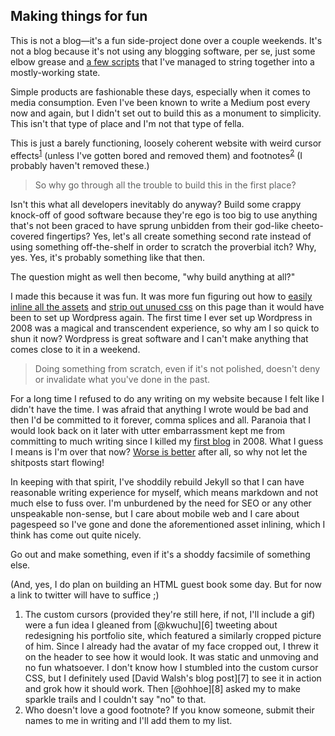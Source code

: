 ## Making things for fun

This is not a blog—it's a fun side-project done over a couple weekends. It's not a blog because it's not using any blogging software, per se, just some elbow grease and [a few scripts][1] that I've managed to string together into a mostly-working state.

Simple products are fashionable these days, especially when it comes to media consumption. Even I've been known to write a Medium post every now and again, but I didn't set out to build this as a monument to simplicity. This isn't that type of place and I'm not that type of fella.

This is just a barely functioning, loosely coherent website with weird cursor effects<sup>[1][footnote1]</sup> (unless I've gotten bored and removed them) and footnotes<sup>[2][footnote2]</sup> (I probably haven't removed these.)

> So why go through all the trouble to build this in the first place?

Isn't this what all developers inevitably do anyway? Build some crappy knock-off of good software because they're ego is too big to use anything that's not been graced to have sprung unbidden from their god-like cheeto-covered fingertips? Yes, let's all create something second rate instead of using something off-the-shelf in order to scratch the proverbial itch? Why, yes. Yes, it's probably something like that then.

The question might as well then become, "why build anything at all?"

I made this because it was fun. It was more fun figuring out how to [easily inline all the assets][2] and [strip out unused css][3] on this page than it would have been to set up Wordpress again. The first time I ever set up Wordpress in 2008 was a magical and transcendent experience, so why am I so quick to shun it now? Wordpress is great software and I can't make anything that comes close to it in a weekend.

> Doing something from scratch, even if it's not polished, doesn't deny or invalidate what you've done in the past.

For a long time I refused to do any writing on my website because I felt like I didn't have the time. I was afraid that anything I wrote would be bad and then I'd be committed to it forever, comma splices and all. Paranoia that I would look back on it later with utter embarrassment kept me from committing to much writing since I killed my [first blog][5] in 2008. What I guess I means is I'm over that now? [Worse is better][4] after all, so why not let the shitposts start flowing!

In keeping with that spirit, I've shoddily rebuild Jekyll so that I can have reasonable writing experience for myself, which means markdown and not much else to fuss over. I'm unburdened by the need for SEO or any other unspeakable non-sense, but I care about mobile web and I care about pagespeed so I've gone and done the aforementioned asset inlining, which I think has come out quite nicely.

Go out and make something, even if it's a shoddy facsimile of something else.

(And, yes, I do plan on building an HTML guest book some day. But for now a link to twitter will have to suffice ;)

<aside>
  <ol>
    <li id="making-things-for-fun_footnote-01">
      The custom cursors (provided they're still here, if not, I'll include a gif) were a fun idea I gleaned from [@kwuchu][6] tweeting about redesigning his portfolio site, which featured a similarly cropped picture of him. Since I already had the avatar of my face cropped out, I threw it on the header to see how it would look. It was static and unmoving and no fun whatsoever. I don't know how I stumbled into the custom cursor CSS, but I definitely used [David Walsh's blog post][7] to see it in action and grok how it should work. Then [@ohhoe][8] asked my to make sparkle trails and I couldn't say "no" to that.
    </li>
    <li id="making-things-for-fun_footnote-02">
      Who doesn't love a good footnote? If you know someone, submit their names to me in writing and I'll add them to my list.
    </li>
  </ol>
</aside>

[1]: https://github.com/wookiehangover/wookiehangover.com/tree/master/build
[2]: https://github.com/remy/inliner
[3]: https://github.com/giakki/uncss
[4]: https://www.jwz.org/doc/worse-is-better.html
[5]: http://samuelbreed.blogspot.com/
[6]: https://twitter.com/kwuchu
[7]: https://davidwalsh.name/css-custom-cursor
[8]: https://twitter.com/ohhoe
[footnote1]: #making-things-for-fun_footnote-01
[footnote2]: #making-things-for-fun_footnote-02
